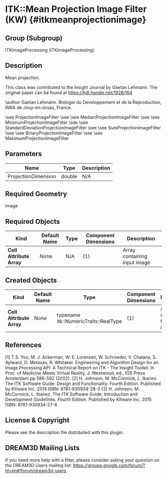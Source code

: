 ITK::Mean Projection Image Filter (KW) {#itkmeanprojectionimage}
======================

## Group (Subgroup) ##
ITKImageProcessing (ITKImageProcessing)

## Description ##
Mean projection.

This class was contributed to the Insight Journal by Gaetan Lehmann. The original paper can be found at https://hdl.handle.net/1926/164 

\author Gaetan Lehmann. Biologie du Developpement et de la Reproduction, INRA de Jouy-en-Josas, France.

\see ProjectionImageFilter 
\see 
\see MedianProjectionImageFilter 
\see 
\see MinimumProjectionImageFilter 
\see 
\see StandardDeviationProjectionImageFilter 
\see 
\see SumProjectionImageFilter 
\see 
\see BinaryProjectionImageFilter 
\see 
\see MaximumProjectionImageFilter

## Parameters ##

| Name | Type | Description |
|------|------|-------------|
| ProjectionDimension | double| N/A |


## Required Geometry ##
Image

## Required Objects ##

| Kind | Default Name | Type | Component Dimensions | Description |
|------|--------------|------|----------------------|-------------|
| **Cell Attribute Array** | None | N/A | (1)  | Array containing input image

## Created Objects ##

| Kind | Default Name | Type | Component Dimensions | Description |
|------|--------------|------|----------------------|-------------|
| **Cell Attribute Array** | None | typename itk::NumericTraits<typename InputImageType::PixelType>::RealType | (1)  | Array containing filtered image

## References ##
[1] T.S. Yoo, M. J. Ackerman, W. E. Lorensen, W. Schroeder, V. Chalana, S. Aylward, D. Metaxas, R. Whitaker. Engineering and Algorithm Design for an Image Processing API: A Technical Report on ITK - The Insight Toolkit. In Proc. of Medicine Meets Virtual Reality, J. Westwood, ed., IOS Press Amsterdam pp 586-592 (2002). 
[2] H. Johnson, M. McCormick, L. Ibanez. The ITK Software Guide: Design and Functionality. Fourth Edition. Published by Kitware Inc. 2015 ISBN: 9781-930934-28-3
[3] H. Johnson, M. McCormick, L. Ibanez. The ITK Software Guide: Introduction and Development Guidelines. Fourth Edition. Published by Kitware Inc. 2015 ISBN: 9781-930934-27-6

## License & Copyright ##

Please see the description file distributed with this plugin.

## DREAM3D Mailing Lists ##

If you need more help with a filter, please consider asking your question on the DREAM3D Users mailing list:
https://groups.google.com/forum/?hl=en#!forum/dream3d-users
